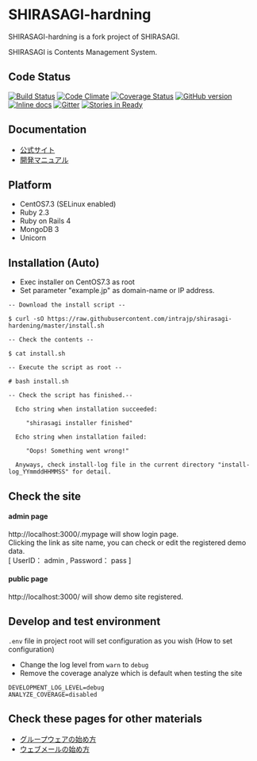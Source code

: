 SHIRASAGI-hardning
=========
SHIRASAGI-hardning is a fork project of SHIRASAGI.

SHIRASAGI is Contents Management System.

Code Status
-----------

[![Build Status](https://travis-ci.org/shirasagi/shirasagi.svg?branch=master)](https://travis-ci.org/shirasagi/shirasagi)
[![Code Climate](https://codeclimate.com/github/shirasagi/shirasagi/badges/gpa.svg)](https://codeclimate.com/github/shirasagi/shirasagi)
[![Coverage Status](https://coveralls.io/repos/shirasagi/shirasagi/badge.png)](https://coveralls.io/r/shirasagi/shirasagi)
[![GitHub version](https://badge.fury.io/gh/shirasagi%2Fshirasagi.svg)](http://badge.fury.io/gh/shirasagi%2Fshirasagi)
[![Inline docs](http://inch-ci.org/github/shirasagi/shirasagi.png?branch=master)](http://inch-ci.org/github/shirasagi/shirasagi)
[![Gitter](https://badges.gitter.im/Join%20Chat.svg)](https://gitter.im/shirasagi/shirasagi?utm_source=badge&utm_medium=badge&utm_campaign=pr-badge&utm_content=badge)
[![Stories in Ready](https://badge.waffle.io/shirasagi/shirasagi.svg?label=ready&title=Ready)](http://waffle.io/shirasagi/shirasagi)

Documentation
-------------

- [公式サイト](http://ss-proj.org/)
- [開発マニュアル](http://shirasagi.github.io/)

Platform
--------

- CentOS7.3 (SELinux enabled)
- Ruby 2.3
- Ruby on Rails 4
- MongoDB 3
- Unicorn

Installation (Auto)
-------------------

- Exec installer on CentOS7.3 as root<br />
- Set parameter "example.jp" as domain-name or IP address.<br />

```
-- Download the install script --

$ curl -sO https://raw.githubusercontent.com/intrajp/shirasagi-hardening/master/install.sh

-- Check the contents --

$ cat install.sh

-- Execute the script as root --

# bash install.sh

-- Check the script has finished.--

  Echo string when installation succeeded: 

     "shirasagi installer finished"

  Echo string when installation failed: 

     "Oops! Something went wrong!"

  Anyways, check install-log file in the current directory "install-log_YYmmddHHMMSS" for detail.
```

## Check the site 

#### admin page 

http://localhost:3000/.mypage  will show login page.<br />
Clicking the link as site name, you can check or edit the registered demo data.<br />
[ UserID： admin , Password： pass ]

#### public page 

http://localhost:3000/ will show demo site registered.

## Develop and test environment

`.env` file in project root will set configuration as you wish
(How to set configuration)

- Change the log level from `warn` to `debug` 
- Remove the coverage analyze which is default when testing the site

```
DEVELOPMENT_LOG_LEVEL=debug
ANALYZE_COVERAGE=disabled
```

## Check these pages for other materials 

- [グループウェアの始め方](http://shirasagi.github.io/start/gws.html)
- [ウェブメールの始め方](http://shirasagi.github.io/start/webmail.html)
